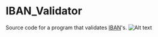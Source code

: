 # IBAN_Validator

Source code for a program that validates [IBAN](https://en.wikipedia.org/wiki/International_Bank_Account_Number)'s.
![Alt text](/resources/img.jpg?raw=true "Start")



